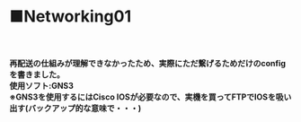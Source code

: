 <h1>■Networking01</h1><br>
<h4>再配送の仕組みが理解できなかったため、実際にただ繋げるためだけのconfigを書きました。<br>
使用ソフト:GNS3<br>
※GNS3を使用するにはCisco IOSが必要なので、実機を買ってFTPでIOSを吸い出す(バックアップ的な意味で・・・)<br>
